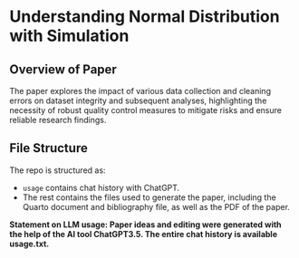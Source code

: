 # Understanding Normal Distribution with Simulation

## Overview of Paper
The paper explores the impact of various data collection and cleaning errors on dataset integrity and subsequent analyses, highlighting the necessity of robust quality control measures to mitigate risks and ensure reliable research findings.
## File Structure

The repo is structured as:

-   `usage`  contains chat history with ChatGPT.
-   The rest contains the files used to generate the paper, including the Quarto document and bibliography file, as well as the PDF of the paper.


**Statement on LLM usage: Paper ideas and editing were generated with the help of the AI tool ChatGPT3.5. The entire chat history is available usage.txt.**
